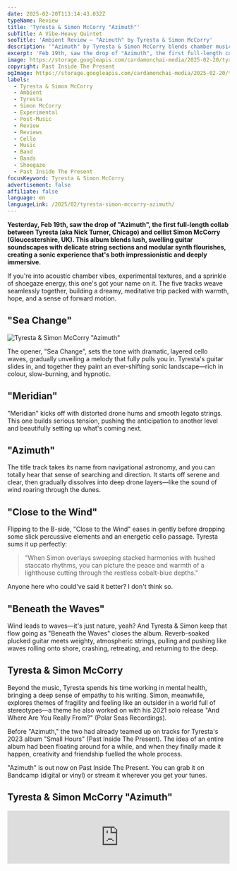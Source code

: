 ```yaml
---
date: 2025-02-20T113:14:43.032Z
typeName: Review
title: 'Tyresta & Simon McCorry "Azimuth"'
subTitle: A Vibe-Heavy Quintet
seoTitle: 'Ambient Review – "Azimuth" by Tyresta & Simon McCorry'
description: '"Azimuth" by Tyresta & Simon McCorry blends chamber music, ambient, and shoegaze. Check out my review on the first full-length coop the two musicians did together!'
excerpt: 'Feb 19th, saw the drop of "Azimuth", the first full-length collab between Tyresta (aka Chicago-based Nick Turner) and cellist Simon McCorry (repping Gloucestershire, UK). This album blends lush, swelling guitar soundscapes with delicate string sections and modular synth flourishes, creating a sonic experience that‘s both impressionistic and deeply immersive.'
image: https://storage.googleapis.com/cardamonchai-media/2025-02-20/tyresta-simon-mccorry-azimuth-soundsvegan-com-jpg-imagine-c8c8a8_c0c49f_1024_768/640.webp
copyright: Past Inside The Present
ogImage: https://storage.googleapis.com/cardamonchai-media/2025-02-20/tyresta-simon-mccorry-azimuth-soundsvegan-com-og-jpg-imagine-c8c8a8_b3ba96_1200_628/640.webp
labels:
  - Tyresta & Simon McCorry
  - Ambient
  - Tyresta
  - Simon McCorry
  - Experimental
  - Post-Music
  - Review
  - Reviews
  - Cello
  - Music
  - Band
  - Bands
  - Shoegaze
  - Past Inside The Present
focusKeyword: Tyresta & Simon McCorry
advertisement: false
affiliate: false
language: en
languageLink: /2025/02/tyresta-simon-mccorry-azimuth/
---
```


**Yesterday, Feb 19th, saw the drop of "Azimuth", the first full-length collab between Tyresta (aka Nick Turner, Chicago) and cellist Simon McCorry (Gloucestershire, UK). This album blends lush, swelling guitar soundscapes with delicate string sections and modular synth flourishes, creating a sonic experience that's both impressionistic and deeply immersive.**

If you're into acoustic chamber vibes, experimental textures, and a sprinkle of shoegaze energy, this one's got your name on it. The five tracks weave seamlessly together, building a dreamy, meditative trip packed with warmth, hope, and a sense of forward motion.

## "Sea Change"

![Tyresta & Simon McCorry "Azimuth"](https://storage.googleapis.com/cardamonchai-media/2025-02-20/tyresta-simon-mccorry-azimuth-album-artwork-soundsvegan-com-jpg-imagine-d8d8b8_9fad84_700_700/640.webp 'Tyresta & Simon McCorry "Azimuth"')

The opener, "Sea Change", sets the tone with dramatic, layered cello waves, gradually unveiling a melody that fully pulls you in. Tyresta's guitar slides in, and together they paint an ever-shifting sonic landscape—rich in colour, slow-burning, and hypnotic.

## "Meridian"

"Meridian" kicks off with distorted drone hums and smooth legato strings. This one builds serious tension, pushing the anticipation to another level and beautifully setting up what's coming next.

## "Azimuth"

The title track takes its name from navigational astronomy, and you can totally hear that sense of searching and direction. It starts off serene and clear, then gradually dissolves into deep drone layers—like the sound of wind roaring through the dunes.

## "Close to the Wind"

Flipping to the B-side, "Close to the Wind" eases in gently before dropping some slick percussive elements and an energetic cello passage. Tyresta sums it up perfectly:

> "When Simon overlays sweeping stacked harmonies with hushed staccato rhythms, you can picture the peace and warmth of a lighthouse cutting through the restless cobalt-blue depths."

Anyone here who could've said it better? I don't think so.

## "Beneath the Waves"

Wind leads to waves—it's just nature, yeah? And Tyresta & Simon keep that flow going as "Beneath the Waves" closes the album. Reverb-soaked plucked guitar meets weighty, atmospheric strings, pulling and pushing like waves rolling onto shore, crashing, retreating, and returning to the deep.

## Tyresta & Simon McCorry

Beyond the music, Tyresta spends his time working in mental health, bringing a deep sense of empathy to his writing. Simon, meanwhile, explores themes of fragility and feeling like an outsider in a world full of stereotypes—a theme he also worked on with his 2021 solo release "And Where Are You Really From?" (Polar Seas Recordings).

Before "Azimuth," the two had already teamed up on tracks for Tyresta's 2023 album "Small Hours" (Past Inside The Present). The idea of an entire album had been floating around for a while, and when they finally made it happen, creativity and friendship fuelled the whole process.

"Azimuth" is out now on Past Inside The Present. You can grab it on Bandcamp (digital or vinyl) or stream it wherever you get your tunes.

## Tyresta & Simon McCorry "Azimuth"

<iframe
  style="border: 0; width: 100%; height: 120px;"
  src="https://bandcamp.com/EmbeddedPlayer/album=278059402/size=large/bgcol=ffffff/linkcol=0687f5/tracklist=false/artwork=small/transparent=true/"
  seamless
>
  <a href="https://pitp.bandcamp.com/album/azimuth">
    Azimuth by Tyresta &amp; Simon McCorry
  </a>
</iframe>
